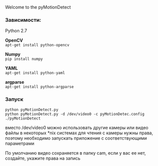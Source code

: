 Welcome to the pyMotionDetect

### Зависимости: 
Python 2.7

**OpenCV**  
`apt-get install python-opencv`

**Numpy**  
`pip install numpy`

**YAML**  
`apt-get install python-yaml`  

**argparse**  
`apt-get install python-argparse`



### Запуск
`python pyMotionDetect.py`  
`python pyMotionDetect.py -d /dev/video0 -c pyMotionDetec.config`  
`./pyMotionDetect`

вместо /dev/video0 можно использовать другие камеры или видео файлы
в некоторых *nix системах для чтения с камеры нужны права, поэтому необходимо запускать приложение с соответствующими параметрами


По умолчанию видео сохраняется в папку cam, если у вас ее нет, создайте, укажите права на запись
